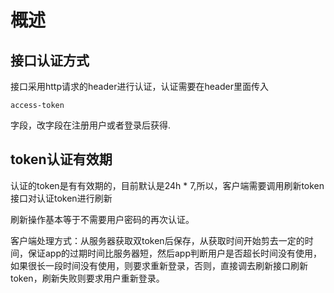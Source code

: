 # 概述

## 接口认证方式
接口采用http请求的header进行认证，认证需要在header里面传入
```
access-token
```
字段，改字段在注册用户或者登录后获得.

## token认证有效期
认证的token是有有效期的，目前默认是24h * 7,所以，客户端需要调用刷新token接口对认证token进行刷新

刷新操作基本等于不需要用户密码的再次认证。

客户端处理方式：从服务器获取双token后保存，从获取时间开始剪去一定的时间，保证app的过期时间比服务器短，然后app判断用户是否超长时间没有使用，如果很长一段时间没有使用，则要求重新登录，否则，直接调去刷新接口刷新token，刷新失败则要求用户重新登录。